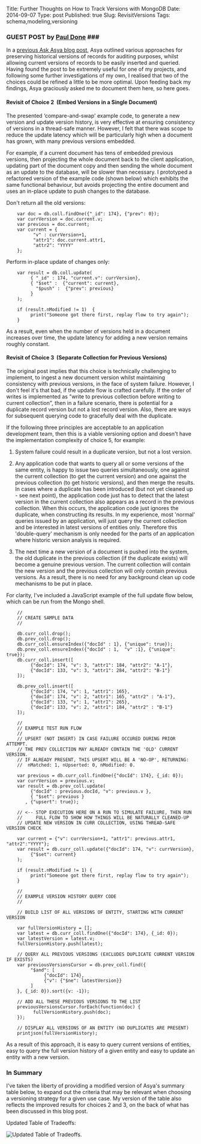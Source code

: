 Title: Further Thoughts on How to Track Versions with MongoDB
Date: 2014-09-07
Type: post
Published: true
Slug: RevisitVersions
Tags: schema,modeling,versioning


### GUEST POST by [Paul Done](http://pauldone.blogspot.co.uk/) ###

In a [previous Ask Asya blog post](http://askasya.com/post/trackversions),
Asya outlined various approaches for preserving historical versions of records for auditing purposes, whilst allowing current versions of records to be easily inserted and queried. Having found the post to be extremely useful for one of my projects, and following some further investigations of my own, I realised that two of the choices could be refined a little to be more optimal. Upon feeding back my findings, Asya graciously asked me to document them here, so here goes.

#### Revisit of Choice 2  (Embed Versions in a Single Document) ####

The presented ‘compare-and-swap' example code, to generate a new version and update version history, is very effective at ensuring consistency of versions in a thread-safe manner. However, I felt that there was scope
to reduce the update latency which will be particularly high when a document has grown, with many previous versions embedded.

For example, if a current document has tens of embedded previous versions, then projecting the whole document back to the client application, updating part of the document copy and then sending the whole document as an update to the database, will be slower than necessary. I prototyped a refactored version of the example code (shown below) which exhibits the same functional behaviour, but avoids projecting the entire document and uses an in-place update to push changes to the database.

Don't return all the old versions:

        var doc = db.coll.findOne({"_id": 174}, {"prev": 0});  
        var currVersion = doc.current.v;
        var previous = doc.current;
        var current = {
              "v" : currVersion+1,
              "attr1": doc.current.attr1,
              "attr2": "YYYY"
        };

Perform in-place update of changes only: 

        var result = db.coll.update(
             { "_id" : 174, "current.v": currVersion},
             { "$set" :  {"current": current},
               "$push" :  {"prev": previous}
             }
        );

        if (result.nModified != 1)  {
             print("Someone got there first, replay flow to try again");
        }

As a result, even when the number of versions held in a document
increases over time, the update latency for adding a new version remains roughly constant.


#### Revisit of Choice 3  (Separate Collection for Previous Versions) ####

The original post implies that this choice is technically challenging to implement, to ingest a new document version whilst maintaining consistency with previous versions, in the face of system failure.  However, I don't feel it's that bad, if the update flow is crafted carefully. If the order of writes is implemented as "write to previous collection before writing to current collection", then in a failure scenario, there is potential for a duplicate record version but not a lost record version. Also, there are ways for subsequent querying code to gracefully deal with the duplicate.

If the following three principles are acceptable to an application development team, then this is a viable versioning option and doesn't have the implementation complexity of choice 5, for example:


1.  System failure could result in a duplicate version, but not a lost version.

2.  Any application code that wants to query all or some versions of the same entity, is happy to issue two queries simultaneously, one against the current collection (to get the current version) and one against the previous collection (to get historic versions), and then merge the results. In cases where a duplicate has been introduced (but not yet cleaned up - see next point), the application code just has to detect that the latest version in the current collection also appears as a record in the previous collection. When this occurs, the application code just ignores the duplicate, when constructing its results. In my experience, most 'normal' queries issued by an application, will just query the current collection and be interested in latest versions of entities only. Therefore this 'double-query' mechanism is only needed for the parts of an application where historic version analysis is required.

3.  The next time a new version of a document is pushed into the system, the old duplicate in the previous collection (if the duplicate exists) will become a genuine previous version. The current collection will contain the new version and the previous collection will only contain previous versions. As a result, there is no need for any background clean up code mechanisms to be put in place.

For clarity, I've included a JavaScript example of the full update flow below, which can be run from the Mongo shell.

        //
        // CREATE SAMPLE DATA
        //

        db.curr_coll.drop();
        db.prev_coll.drop();
        db.curr_coll.ensureIndex({"docId" : 1}, {"unique": true});
        db.prev_coll.ensureIndex({"docId" : 1,  "v" :1}, {"unique": true});
        db.curr_coll.insert([
             {"docId": 174, "v": 3, "attr1": 184, "attr2": "A-1"},
             {"docId": 133, "v": 3, "attr1": 284, "attr2": "B-1"}
        ]);

        db.prev_coll.insert([
             {"docId": 174, "v": 1, "attr1": 165},
             {"docId": 174, "v": 2, "attr1": 165, "attr2" : "A-1"},
             {"docId": 133, "v": 1, "attr1": 265},
             {"docId": 133, "v": 2, "attr1": 184, "attr2" : "B-1"}
        ]);

        //
        // EXAMPLE TEST RUN FLOW 
        //
        // UPSERT (NOT INSERT) IN CASE FAILURE OCCURED DURING PRIOR ATTEMPT.
        // THE PREV COLLECTION MAY ALREADY CONTAIN THE 'OLD' CURRENT VERSION.
        // IF ALREADY PRESENT, THIS UPSERT WILL BE A 'NO-OP', RETURNING:
        //  nMatched: 1, nUpserted: 0, nModified: 0.

        var previous = db.curr_coll.findOne({"docId": 174}, {_id: 0});
        var currVersion = previous.v;
        var result = db.prev_coll.update(
             {"docId" : previous.docId, "v": previous.v },
             { "$set": previous }
           , {"upsert": true});

        // <-- STOP EXECUTION HERE ON A RUN TO SIMULATE FAILURE, THEN RUN
        //     FULL FLOW TO SHOW HOW THINGS WILL BE NATURALLY CLEANED-UP
        // UPDATE NEW VERSION IN CURR COLLECTION, USING THREAD-SAFE VERSION CHECK

        var current = {"v": currVersion+1, "attr1": previous.attr1, "attr2":"YYYY"};
        var result = db.curr_coll.update({"docId": 174, "v": currVersion},
             {"$set": current}
        );

        if (result.nModified != 1) {
             print("Someone got there first, replay flow to try again");
        }

        //
        // EXAMPLE VERSION HISTORY QUERY CODE
        //

        // BUILD LIST OF ALL VERSIONS OF ENTITY, STARTING WITH CURRENT VERSION

        var fullVersionHistory = [];
        var latest = db.curr_coll.findOne({"docId": 174}, {_id: 0});
        var latestVersion = latest.v;
        fullVersionHistory.push(latest);

        // QUERY ALL PREVIOUS VERSIONS (EXCLUDES DUPLICATE CURRENT VERSION IF EXISTS)
        var previousVersionsCursor = db.prev_coll.find({
             "$and": [
                  {"docId": 174},
                  {"v": {"$ne": latestVersion}}
             ]
        }, {_id: 0}).sort({v: -1});

        // ADD ALL THESE PREVIOUS VERSIONS TO THE LIST
        previousVersionsCursor.forEach(function(doc) {
              fullVersionHistory.push(doc);
        });

        // DISPLAY ALL VERSIONS OF AN ENTITY (NO DUPLICATES ARE PRESENT)
        printjson(fullVersionHistory);

As a result of this approach, it is easy to query current versions of entities, easy to query the full version history of a given entity and easy to update an entity with a new version.

### In Summary ###

I've taken the liberty of providing a modified version of Asya's summary table below, to expand out the criteria that may be relevant when choosing a versioning strategy for a given use case. My version of the table also reflects the improved results for choices 2 and 3, on the back of what has been discussed in this blog post.

Updated Table of Tradeoffs:


![Updated Table of Tradeoffs][utable].

[utable]: https://dl.dropboxusercontent.com/u/35111849/table.png


